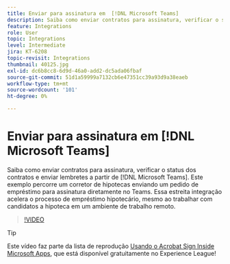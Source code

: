 ```yaml
---
title: Enviar para assinatura em  [!DNL Microsoft Teams]
description: Saiba como enviar contratos para assinatura, verificar o status dos contratos e enviar lembretes de dentro de [!DNL Microsoft Teams]
feature: Integrations
role: User
topic: Integrations
level: Intermediate
jira: KT-6208
topic-revisit: Integrations
thumbnail: 40125.jpg
exl-id: dc6b8cc8-6d9d-46a0-add2-dc5ada06fbaf
source-git-commit: 51d1a59999a7132cb6e47351cc39a93d9a38eaeb
workflow-type: tm+mt
source-wordcount: '101'
ht-degree: 0%

---
```


# Enviar para assinatura em [!DNL Microsoft Teams]

Saiba como enviar contratos para assinatura, verificar o status dos contratos e enviar lembretes a partir de [!DNL Microsoft Teams]. Este exemplo percorre um corretor de hipotecas enviando um pedido de empréstimo para assinatura diretamente no Teams. Essa estreita integração acelera o processo de empréstimo hipotecário, mesmo ao trabalhar com candidatos a hipoteca em um ambiente de trabalho remoto.

>[!VIDEO](https://video.tv.adobe.com/v/346545?quality=12&learn=on&hidetitle=true)

>[!TIP]
>
>Este vídeo faz parte da lista de reprodução [Usando o Acrobat Sign Inside Microsoft Apps](https://experienceleague.adobe.com/pt-br/playlists/acrobat-sign-integrate-microsoft-apps), que está disponível gratuitamente no Experience League!
